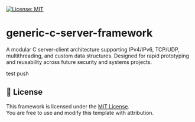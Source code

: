 [![License: MIT](https://img.shields.io/badge/License-MIT-yellow.svg)](https://opensource.org/licenses/MIT)

# generic-c-server-framework
A modular C server-client architecture supporting IPv4/IPv6, TCP/UDP, multithreading, and custom data structures. Designed for rapid prototyping and reusability across future security and systems projects.

test push

## 📄 License

This framework is licensed under the [MIT License](LICENSE).  
You are free to use and modify this template with attribution.
